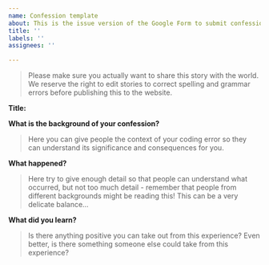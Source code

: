 ```yaml
---
name: Confession template
about: This is the issue version of the Google Form to submit confessions.
title: ''
labels: ''
assignees: ''

---
```


> Please make sure you actually want to share this story with the world. We reserve the right to edit stories to correct spelling and grammar errors before publishing this to the website.

**Title:**

**What is the background of your confession?**
> Here you can give people the context of your coding error so they can understand its significance and consequences for you.

**What happened?**
> Here try to give enough detail so that people can understand what occurred, but not too much detail - remember that people from different backgrounds might be reading this! This can be a very delicate balance…

**What did you learn?**
> Is there anything positive you can take out from this experience? Even better, is there something someone else could take from this experience?
